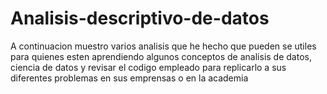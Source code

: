 # Analisis-descriptivo-de-datos
A continuacion muestro varios analisis que he hecho que pueden se utiles para quienes esten aprendiendo algunos conceptos de analisis de datos, ciencia de datos y revisar el codigo empleado para replicarlo a  sus diferentes problemas en sus emprensas o en la academia 
